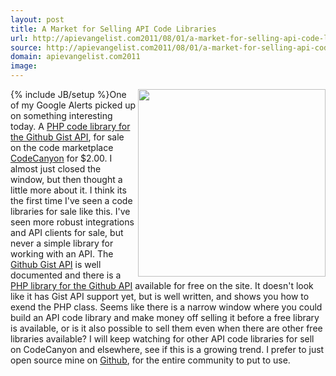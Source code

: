 ```yaml
---
layout: post
title: A Market for Selling API Code Libraries
url: http://apievangelist.com2011/08/01/a-market-for-selling-api-code-libraries/
source: http://apievangelist.com2011/08/01/a-market-for-selling-api-code-libraries/
domain: apievangelist.com2011
image: 
---
```

{% include JB/setup %}<a title="PHP code library for the Github Gist API" href="http://codecanyon.net/item/gist-api/410684"><img src="http://kinlane-productions.s3.amazonaws.com/php-scripts-codecanon-gist-api.png"  width="300" align="right" /></a>One of my Google Alerts picked up on something interesting today. A <a title="PHP code library for the Github Gist API" href="http://codecanyon.net/item/gist-api/410684">PHP code library for the Github Gist API</a>, for sale on the code marketplace <a title="CodeCanyon" href="http://codecanyon.net/">CodeCanyon</a> for $2.00.
I almost just closed the window, but then thought a little more about it. I think its the first time I've seen a code libraries for sale like this. I've seen more robust integrations and API clients for sale, but never a simple library for working with an API.
The <a title="Github Gist API" href="http://develop.github.com/p/general.html">Github Gist API</a> is well documented and there is a <a title="PHP Library for the Github API" href="https://github.com/ornicar/php-github-api">PHP library for the Github API</a> available for free on the site. It doesn't look like it has Gist API support yet, but is well written, and shows you how to exend the PHP class.
Seems like there is a narrow window where you could build an API code library and make money off selling it before a free library is available, or is it also possible to sell them even when there are other free libraries available?
I will keep watching for other API code libraries for sell on CodeCanyon and elsewhere, see if this is a growing trend. I prefer to just open source mine on <a title="Github" href="http://www.github.com">Github</a>, for the entire community to put to use.
